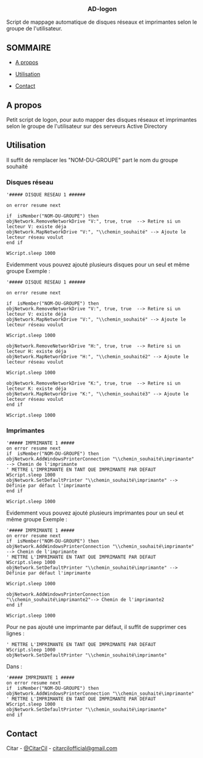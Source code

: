 
<br  />

<p  align="center">

<h3  align="center">AD-logon</h3>  

<p  align="center">

Script de mappage automatique de disques réseaux et imprimantes selon le groupe de l'utilisateur.
<br  />
</p>

</p>

  
  
  

<!-- TABLE OF CONTENTS -->

## SOMMAIRE
  

*  [A propos](#a-propos)

*  [Utilisation](#utilisation)

*  [Contact](#contact)

  
  
  

<!-- ABOUT THE PROJECT -->

## A propos

Petit script de logon, pour auto mapper des disques réseaux et imprimantes selon le groupe de l'utilisateur sur des serveurs Active Directory


## Utilisation

Il suffit de remplacer les "NOM-DU-GROUPE" part le nom du groupe souhaité

  ### Disques réseau 
```
'##### DISQUE RESEAU 1 ######

on error resume next

if  isMember("NOM-DU-GROUPE") then
objNetwork.RemoveNetworkDrive "V:", true, true  --> Retire si un lecteur V: existe déja
objNetwork.MapNetworkDrive "V:", "\\chemin_souhaité" --> Ajoute le lecteur réseau voulut
end if

WScript.sleep 1000
```
Evidemment vous pouvez ajouté plusieurs disques pour un seul et même groupe 
Exemple : 
```
'##### DISQUE RESEAU 1 ######

on error resume next

if  isMember("NOM-DU-GROUPE") then
objNetwork.RemoveNetworkDrive "V:", true, true  --> Retire si un lecteur V: existe déja
objNetwork.MapNetworkDrive "V:", "\\chemin_souhaité" --> Ajoute le lecteur réseau voulut

WScript.sleep 1000

objNetwork.RemoveNetworkDrive "H:", true, true  --> Retire si un lecteur H: existe déja
objNetwork.MapNetworkDrive "H:", "\\chemin_souhaité2" --> Ajoute le lecteur réseau voulut

WScript.sleep 1000

objNetwork.RemoveNetworkDrive "K:", true, true  --> Retire si un lecteur K: existe déja
objNetwork.MapNetworkDrive "K:", "\\chemin_souhaité3" --> Ajoute le lecteur réseau voulut
end if

WScript.sleep 1000
```
  ### Imprimantes
```
'##### IMPRIMANTE 1 #####
on error resume next
if  isMember("NOM-DU-GROUPE") then
objNetwork.AddWindowsPrinterConnection "\\chemin_souhaité\imprimante" --> Chemin de l'imprimante
' METTRE L'IMPRIMANTE EN TANT QUE IMPRIMANTE PAR DEFAUT
WScript.sleep 1000
objNetwork.SetDefaultPrinter "\\chemin_souhaité\imprimante" --> Définie par défaut l'imprimante
end if

WScript.sleep 1000
```
Evidemment vous pouvez ajouté plusieurs imprimantes pour un seul et même groupe 
Exemple : 
```
'##### IMPRIMANTE 1 #####
on error resume next
if  isMember("NOM-DU-GROUPE") then
objNetwork.AddWindowsPrinterConnection "\\chemin_souhaité\imprimante" --> Chemin de l'imprimante
' METTRE L'IMPRIMANTE EN TANT QUE IMPRIMANTE PAR DEFAUT
WScript.sleep 1000
objNetwork.SetDefaultPrinter "\\chemin_souhaité\imprimante" --> Définie par défaut l'imprimante

WScript.sleep 1000

objNetwork.AddWindowsPrinterConnection "\\chemin_souhaité\imprimante2"--> Chemin de l'imprimante2
end if

WScript.sleep 1000
```

Pour ne pas ajouté une imprimante par défaut, il suffit de supprimer ces lignes :
```
' METTRE L'IMPRIMANTE EN TANT QUE IMPRIMANTE PAR DEFAUT
WScript.sleep 1000
objNetwork.SetDefaultPrinter "\\chemin_souhaité\imprimante"
```

Dans : 
```
'##### IMPRIMANTE 1 #####
on error resume next
if  isMember("NOM-DU-GROUPE") then
objNetwork.AddWindowsPrinterConnection "\\chemin_souhaité\imprimante"
' METTRE L'IMPRIMANTE EN TANT QUE IMPRIMANTE PAR DEFAUT
WScript.sleep 1000
objNetwork.SetDefaultPrinter "\\chemin_souhaité\imprimante"
end if
```

## Contact

  

Citar - [@CitarCil](https://twitter.com/CitarCil) - citarcilofficial@gmail.com



  
  
  
